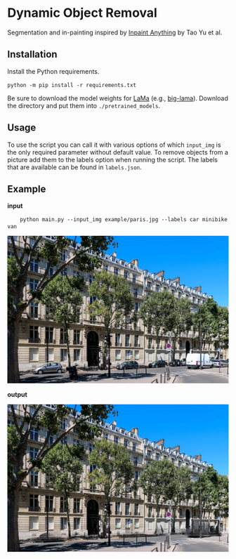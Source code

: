 # Dynamic Object Removal
Segmentation and in-painting inspired by [Inpaint Anything](https://github.com/geekyutao/Inpaint-Anything) by  Tao Yu et al.

## Installation
Install the Python requirements.
```
python -m pip install -r requirements.txt
```
Be sure to download the model weights for [LaMa](https://github.com/advimman/lama) (e.g., [big-lama](https://disk.yandex.ru/d/ouP6l8VJ0HpMZg)). Download the directory and put them into `./pretrained_models`.

## Usage
To use the script you can call it with various options of which `input_img` is the only required parameter without default value. To remove objects from a picture add them to the labels option when running the script. The labels that are available can be found in `labels.json`.

## Example
**input**
```
    python main.py --input_img example/paris.jpg --labels car minibike van
```

![A picture of a street lined with cars in Paris.](example/paris.jpg)

**output**

![A picture of the same street in paris with the cars digitally removed.](example/paris-inpainted.jpg)
